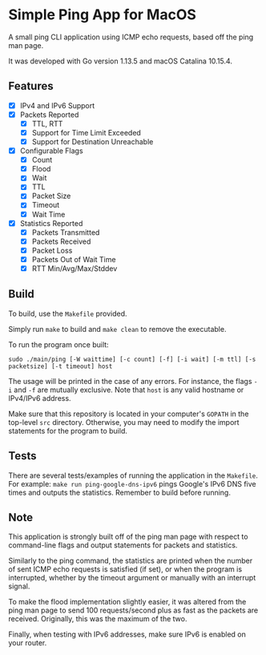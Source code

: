 # Simple Ping App for MacOS

A small ping CLI application using ICMP echo requests, based off the ping man page. 

It was developed with Go version 1.13.5 and macOS Catalina 10.15.4.

## Features

- [x] IPv4 and IPv6 Support
- [x] Packets Reported
    - [x] TTL, RTT
    - [x] Support for Time Limit Exceeded
    - [x] Support for Destination Unreachable
- [x] Configurable Flags
    - [x] Count
    - [x] Flood
    - [x] Wait
    - [x] TTL
    - [x] Packet Size
    - [x] Timeout
    - [x] Wait Time
- [x] Statistics Reported
    - [x] Packets Transmitted
    - [x] Packets Received
    - [x] Packet Loss
    - [x] Packets Out of Wait Time
    - [x] RTT Min/Avg/Max/Stddev

## Build

To build, use the `Makefile` provided.

Simply run `make` to build and `make clean` to remove the executable.

To run the program once built:

`sudo ./main/ping [-W waittime] [-c count] [-f] [-i wait] [-m ttl] [-s packetsize] [-t timeout] host`

The usage will be printed in the case of any errors. For instance, the flags `-i` and `-f` are mutually exclusive. Note that `host` is any valid hostname or IPv4/IPv6 address.

Make sure that this repository is located in your computer's `GOPATH` in the top-level `src` directory. Otherwise, you may need to modify the import statements for the program to build. 

## Tests

There are several tests/examples of running the application in the `Makefile`. For example: `make run ping-google-dns-ipv6` pings Google's IPv6 DNS five times and outputs the statistics. Remember to build before running.

## Note

This application is strongly built off of the ping man page with respect to command-line flags and output statements for packets and statistics.

Similarly to the ping command, the statistics are printed when the number of sent ICMP echo requests is satisfied (if set), or when the program is interrupted, whether by the timeout argument or manually with an interrupt signal.

To make the flood implementation slightly easier, it was altered from the ping man page to send 100 requests/second plus as fast as the packets are received. Originally, this was the maximum of the two.

Finally, when testing with IPv6 addresses, make sure IPv6 is enabled on your router.








